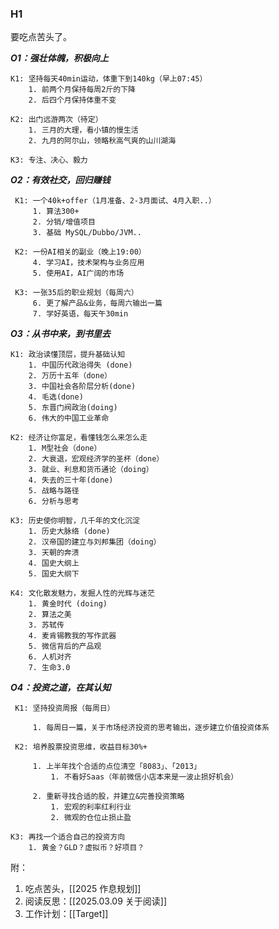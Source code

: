 
### H1

要吃点苦头了。


***O1：强壮体魄，积极向上***  

	K1: 坚持每天40min运动，体重下到140kg（早上07:45）
		1. 前两个月保持每周2斤的下降
		2. 后四个月保持体重不变
	
	K2: 出门远游两次（待定）
		1. 三月的大理，看小镇的慢生活
		2. 九月的阿尔山，领略秋高气爽的山川湖海
		
	K3: 专注、决心、毅力


***O2：有效社交，回归赚钱***  

	 K1: 一个40k+offer（1月准备、2-3月面试、4月入职..）
		 1. 算法300+
		 2. 分销/增值项目
		 3. 基础 MySQL/Dubbo/JVM..
	 
	 K2: 一份AI相关的副业（晚上19:00）
		 4. 学习AI，技术架构与业务应用
		 5. 使用AI，AI广阔的市场
	 
	 K3: 一张35后的职业规划（每周六）
		 6. 更了解产品&业务，每周六输出一篇
		 7. 学好英语，每天午30min


***O3：从书中来，到书里去***

	K1: 政治读懂顶层，提升基础认知
		1. 中国历代政治得失 (done)
		2. 万历十五年（done）
		3. 中国社会各阶层分析(done)
		4. 毛选(done)
		5. 东晋门阀政治(doing)
		6. 伟大的中国工业革命
	
    K2: 经济让你富足，看懂钱怎么来怎么走
	    1. M型社会（done）
	    2. 大衰退，宏观经济学的圣杯（done）
	    3. 就业、利息和货币通论（doing）
	    4. 失去的三十年(done)
	    5. 战略与路径
	    6. 分析与思考
	
    K3: 历史使你明智，几千年的文化沉淀
		1. 历史大脉络 (done)
		2. 汉帝国的建立与刘邦集团（doing）
		3. 天朝的奔溃
		4. 国史大纲上
		5. 国史大纲下
	
    K4: 文化散发魅力，发掘人性的光辉与迷茫
	    1. 黄金时代 (doing)
	    2. 算法之美
	    3. 苏轼传
	    4. 麦肯锡教我的写作武器
	    5. 微信背后的产品观
	    6. 人机对齐
	    7. 生命3.0


***O4：投资之道，在其认知***

	 K1: 坚持投资周报（每周日）
	 
		 1. 每周日一篇，关于市场经济投资的思考输出，逐步建立价值投资体系 
	 
	 K2: 培养股票投资思维，收益目标30%+
	 
		 1. 上半年找个合适的点位清空「8083」、「2013」
			 1. 不看好Saas（年前微信小店本来是一波止损好机会）
		
		 2. 重新寻找合适的股，并建立&完善投资策略
			 1. 宏观的利率红利行业 
			 2. 微观的仓位止损止盈
		
	K3: 再找一个适合自己的投资方向
		1. 黄金？GLD？虚拟币？好项目？



附：

1. 吃点苦头，[[2025 作息规划]]
2. 阅读反思：[[2025.03.09 关于阅读]]
3. 工作计划：[[Target]]
